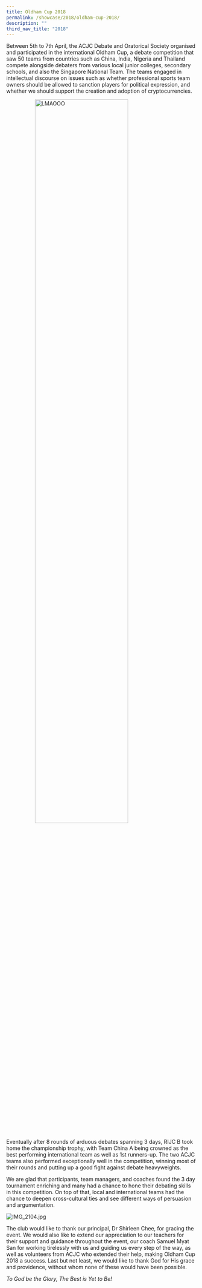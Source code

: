 ```yaml
---
title: Oldham Cup 2018
permalink: /showcase/2018/oldham-cup-2018/
description: ""
third_nav_title: "2018"
---
```

Between 5th to 7th April, the ACJC Debate and Oratorical Society organised and participated in the international Oldham Cup, a debate competition that saw 50 teams from countries such as China, India, Nigeria and Thailand compete alongside debaters from various local junior colleges, secondary schools, and also the Singapore National Team. The teams engaged in intellectual discourse on issues such as whether professional sports team owners should be allowed to sanction players for political expression, and whether we should support the creation and adoption of cryptocurrencies.

<style>  
img {  
  display: block;  
  margin-left: auto;  
  margin-right: auto;  
}  
</style>  
<img style="width:70%;" alt="LMAOOO" src="LMAOOO">  
  
 

  

Eventually after 8 rounds of arduous debates spanning 3 days, RIJC B took home the championship trophy, with Team China A being crowned as the best performing international team as well as 1st runners-up. The two ACJC teams also performed exceptionally well in the competition, winning most of their rounds and putting up a good fight against debate heavyweights.  

  

We are glad that participants, team managers, and coaches found the 3 day tournament enriching and many had a chance to hone their debating skills in this competition. On top of that, local and international teams had the chance to deepen cross-cultural ties and see different ways of persuasion and argumentation.

  

![IMG_2104.jpg](https://acjc.moe.edu.sg/qql/slot/u543/2020/Showcase/2018/Oldham%20Cup%202018/IMG_2104.jpg)

  

The club would like to thank our principal, Dr Shirleen Chee, for gracing the event. We would also like to extend our appreciation to our teachers for their support and guidance throughout the event, our coach Samuel Myat San for working tirelessly with us and guiding us every step of the way, as well as volunteers from ACJC who extended their help, making Oldham Cup 2018 a success. Last but not least, we would like to thank God for His grace and providence, without whom none of these would have been possible.

  

_To God be the Glory, The Best is Yet to Be!_